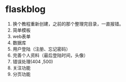 # flaskblog
1. 换个教程重新创建，之前的那个整理完目录，一直报错。
2. 简单模板
3. web表单
4. 数据库
5. 用户登陆（注册、忘记密码）
6. 完善个人资料（最后登陆时间，头像）
7. 错误处理(404 ,500) 
8. 关注功能
9. 分页功能